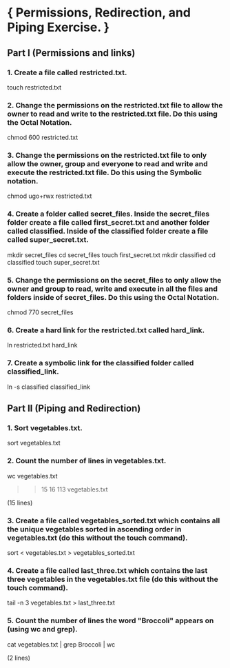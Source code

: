 # { Permissions, Redirection, and Piping Exercise. }

## Part I (Permissions and links)

### 1. Create a file called restricted.txt.

touch restricted.txt

### 2. Change the permissions on the restricted.txt file to allow the owner to read and write to the restricted.txt file. Do this using the Octal Notation.

chmod 600 restricted.txt 

### 3. Change the permissions on the restricted.txt file to only allow the owner, group and everyone to read and write and execute the restricted.txt file. Do this using the Symbolic notation.

chmod ugo+rwx restricted.txt 

### 4. Create a folder called secret_files. Inside the secret_files folder create a file called first_secret.txt and another folder called classified. Inside of the classified folder create a file called super_secret.txt.

mkdir secret_files
cd secret_files 
touch first_secret.txt
mkdir classified
cd classified
touch super_secret.txt

### 5. Change the permissions on the secret_files to only allow the owner and group to read, write and execute in all the files and folders inside of secret_files. Do this using the Octal Notation.

chmod 770 secret_files 

### 6. Create a hard link for the restricted.txt called hard_link.

ln restricted.txt hard_link

### 7. Create a symbolic link for the classified folder called classified_link.

ln -s classified classified_link

## Part II (Piping and Redirection)

### 1. Sort vegetables.txt.

sort vegetables.txt

### 2. Count the number of lines in vegetables.txt.

wc vegetables.txt 

>> 15      16     113 vegetables.txt 

(15 lines)

### 3. Create a file called vegetables_sorted.txt which contains all the unique vegetables sorted in ascending order in vegetables.txt (do this without the touch command).

sort < vegetables.txt > vegetables_sorted.txt

### 4. Create a file called last_three.txt which contains the last three vegetables in the vegetables.txt file (do this without the touch command).

tail -n 3 vegetables.txt > last_three.txt

### 5. Count the number of lines the word "Broccoli" appears on (using wc and grep).

cat vegetables.txt | grep Broccoli | wc

(2 lines)




















